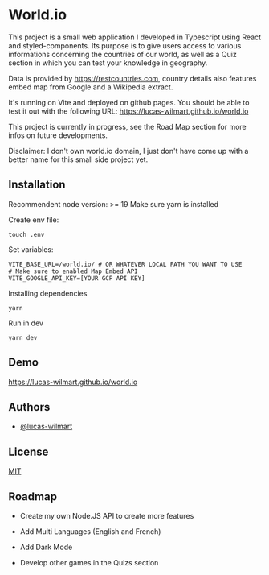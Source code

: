 # World.io

This project is a small web application I developed in Typescript using React and styled-components.
Its purpose is to give users access to various informations concerning the countries of our world,
as well as a Quiz section in which you can test your knowledge in geography.

Data is provided by https://restcountries.com, country details also features embed map from Google
and a Wikipedia extract.

It's running on Vite and deployed on github pages. You should be able to test it out with the following URL:
https://lucas-wilmart.github.io/world.io

This project is currently in progress, see the Road Map section for more infos on future developments.

Disclaimer: I don't own world.io domain, I just don't have come up with a better name for this small side project yet.

## Installation

Recommendent node version: >= 19
Make sure yarn is installed

Create env file:

```
touch .env
```

Set variables:

```
VITE_BASE_URL=/world.io/ # OR WHATEVER LOCAL PATH YOU WANT TO USE
# Make sure to enabled Map Embed API
VITE_GOOGLE_API_KEY=[YOUR GCP API KEY]
```

Installing dependencies

```
yarn
```

Run in dev

```
yarn dev
```

## Demo

https://lucas-wilmart.github.io/world.io

## Authors

- [@lucas-wilmart](https://www.github.com/lucas-wilmart)

## License

[MIT](https://choosealicense.com/licenses/mit/)

## Roadmap

- Create my own Node.JS API to create more features

- Add Multi Languages (English and French)

- Add Dark Mode

- Develop other games in the Quizs section
